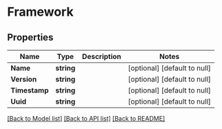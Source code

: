 # Framework

## Properties
Name | Type | Description | Notes
------------ | ------------- | ------------- | -------------
**Name** | **string** |  | [optional] [default to null]
**Version** | **string** |  | [optional] [default to null]
**Timestamp** | **string** |  | [optional] [default to null]
**Uuid** | **string** |  | [optional] [default to null]

[[Back to Model list]](../README.md#documentation-for-models) [[Back to API list]](../README.md#documentation-for-api-endpoints) [[Back to README]](../README.md)


